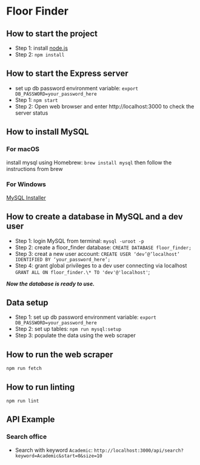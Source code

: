 # Floor Finder

## How to start the project

- Step 1: install [node.js](https://nodejs.org/en/download/)
- Step 2: `npm install`

## How to start the Express server

- set up db password environment variable: `export DB_PASSWORD=your_password_here`
- Step 1: `npm start`
- Step 2: Open web browser and enter http://localhost:3000 to check the server status

## How to install MySQL

### For macOS

install mysql using Homebrew: `brew install mysql` then follow the instructions from brew

### For Windows

[MySQL Installer](https://dev.mysql.com/downloads/installer/)

## How to create a database in MySQL and a dev user

- Step 1: login MySQL from terminal: `mysql -uroot -p`
- Step 2: create a floor_finder database: `CREATE DATABASE floor_finder;`
- Step 3: creat a new user account: `CREATE USER ‘dev’@’localhost’ IDENTIFIED BY ‘your_password_here’;`
- Step 4: grant global privileges to a dev user connecting via localhost `GRANT ALL ON floor_finder.\* TO 'dev'@'localhost'`;

**_Now the database is ready to use._**

## Data setup

- Step 1: set up db password environment variable: `export DB_PASSWORD=your_password_here`
- Step 2: set up tables: `npm run mysql:setup`
- Step 3: populate the data using the web scraper

## How to run the web scraper

`npm run fetch`

## How to run linting

`npm run lint`

## API Example

### Search office

- Search with keyword `Academic`: `http://localhost:3000/api/search?keyword=Academic&start=0&size=10`
